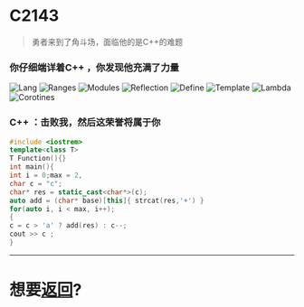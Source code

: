 # C2143

> 勇者来到了角斗场，面临他的是C++的难题   

### 你仔细端详着C++ ，你发现他充满了力量
![Lang](https://img.shields.io/badge/Lang-C++23-0199ff)
![Ranges](https://img.shields.io/badge/STL-Ranges-ff3333)
![Modules](https://img.shields.io/badge/Modules-import-ff5555)
![Reflection](https://img.shields.io/badge/In_Compiler-Reflection-ff9900)
![Define](https://img.shields.io/badge/Define-auto-00bb55)
![Template](https://img.shields.io/badge/Const_Generics-Concepts-01ffa)
![Lambda](https://img.shields.io/badge/Declare-Lambda-00bbaa)
![Corotines](https://img.shields.io/badge/async-Corotines-ff10ff)
### C++ ：击败我，然后这荣誉将属于你

``` c++
#include <iostrem>
template<class T>
T Function(){}
int main(){
int i = 0;max = 2,
char c = "c";
char* res = static_cast<char*>(c);
auto add = (char* base)[this]{ strcat(res,'+') }
for(auto i, i < max, i++);
{
c = c > 'a' ? add(res) : c--;
cout >> c ;
}
```

---
# 想要[返回](../README.md)?
